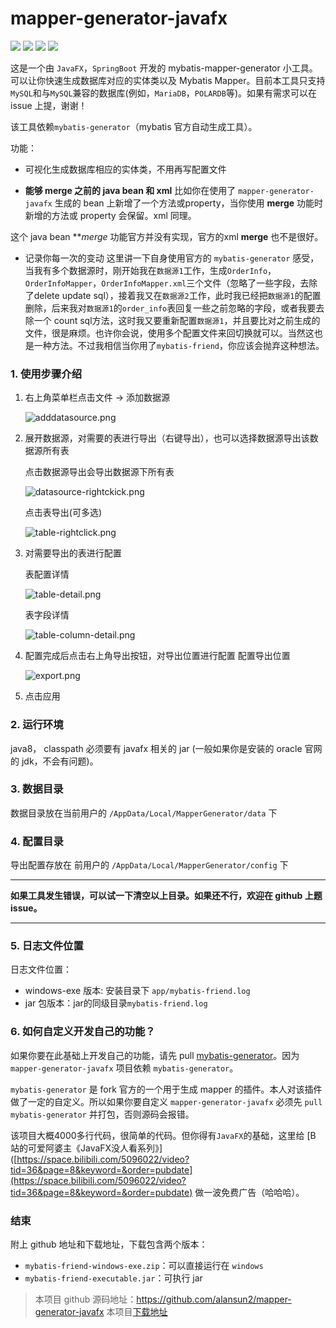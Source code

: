 # mapper-generator-javafx
![](https://img.shields.io/badge/JavaFx-8-green.svg) 
![](https://img.shields.io/badge/SpringBoot-2.1.5-blue.svg)
![](https://img.shields.io/badge/version-1.0.0-orange.svg)
[![](https://img.shields.io/badge/downloads-1.0.0-brightgreen)](https://github.com/alansun2/mapper-generator-javafx/releases)

这是一个由 `JavaFX`，`SpringBoot` 开发的 mybatis-mapper-generator 小工具。可以让你快速生成数据库对应的实体类以及 Mybatis Mapper。目前本工具只支持 `MySQL`和与`MySQL`兼容的数据库(例如，`MariaDB`，`POLARDB`等)。如果有需求可以在 issue 上提，谢谢！

该工具依赖`mybatis-generator`（mybatis 官方自动生成工具）。

功能：
* 可视化生成数据库相应的实体类，不用再写配置文件

* **能够 merge 之前的 java bean 和 xml**
   比如你在使用了 `mapper-generator-javafx` 生成的 bean 上新增了一个方法或property，当你使用 **merge** 功能时新增的方法或 property 会保留。xml 同理。

这个 java bean ***merge* 功能官方并没有实现，官方的xml **merge** 也不是很好。

* 记录你每一次的变动
   这里讲一下自身使用官方的 `mybatis-generator` 感受，当我有多个数据源时，刚开始我在`数据源1`工作，生成`OrderInfo`，`OrderInfoMapper`，`OrderInfoMapper.xml`三个文件（忽略了一些字段，去除了delete update sql），接着我又在`数据源2`工作，此时我已经把`数据源1`的配置删除，后来我对`数据源1`的`order_info`表回复一些之前忽略的字段，或者我要去除一个 count sql方法，这时我又要重新配置`数据源1`，并且要比对之前生成的文件，很是麻烦。也许你会说，使用多个配置文件来回切换就可以。当然这也是一种方法。不过我相信当你用了`mybatis-friend`，你应该会抛弃这种想法。
   
### 1. 使用步骤介绍
1. 右上角菜单栏点击文件 -> 添加数据源

    ![adddatasource.png](https://upload-images.jianshu.io/upload_images/5614480-72f0e85b3f8ddd97.png?imageMogr2/auto-orient/strip%7CimageView2/2/w/1240)
2. 展开数据源，对需要的表进行导出（右键导出），也可以选择数据源导出该数据源所有表

    点击数据源导出会导出数据源下所有表
    
    ![datasource-rightckick.png](https://upload-images.jianshu.io/upload_images/5614480-b7c3abc0a51994ce.png?imageMogr2/auto-orient/strip%7CimageView2/2/w/1240)
    
    点击表导出(可多选)
    
    ![table-rightclick.png](https://upload-images.jianshu.io/upload_images/5614480-a58f0d256fd70c1a.png?imageMogr2/auto-orient/strip%7CimageView2/2/w/1240)

3. 对需要导出的表进行配置

    表配置详情
    
    ![table-detail.png](https://upload-images.jianshu.io/upload_images/5614480-8c874dd5e9d45c1a.png?imageMogr2/auto-orient/strip%7CimageView2/2/w/1240)
    
    表字段详情
    
    ![table-column-detail.png](https://upload-images.jianshu.io/upload_images/5614480-c6f4062b785870d8.png?imageMogr2/auto-orient/strip%7CimageView2/2/w/1240)

4. 配置完成后点击右上角导出按钮，对导出位置进行配置
    配置导出位置
    
    ![export.png](https://upload-images.jianshu.io/upload_images/5614480-fede595824c044da.png?imageMogr2/auto-orient/strip%7CimageView2/2/w/1240)


5. 点击应用

### 2. 运行环境
java8， classpath 必须要有 javafx 相关的 jar (一般如果你是安装的 oracle 官网的 jdk，不会有问题)。

### 3. 数据目录
数据目录放在当前用户的 `/AppData/Local/MapperGenerator/data` 下

### 4. 配置目录
导出配置存放在 前用户的 `/AppData/Local/MapperGenerator/config` 下

---

**如果工具发生错误，可以试一下清空以上目录。如果还不行，欢迎在 github 上题issue。**

---

### 5. 日志文件位置
日志文件位置：
* windows-exe 版本: 安装目录下 `app/mybatis-friend.log`
* jar 包版本：jar的同级目录`mybatis-friend.log`

### 6. 如何自定义开发自己的功能？
如果你要在此基础上开发自己的功能，请先 pull [mybatis-generator](https://github.com/alansun2/generator)。因为 `mapper-generator-javafx` 项目依赖 `mybatis-generator`。

`mybatis-generator` 是 fork 官方的一个用于生成 mapper 的插件。本人对该插件做了一定的自定义。所以如果你要自定义 `mapper-generator-javafx` 必须先 `pull mybatis-generator` 并打包，否则源码会报错。

该项目大概4000多行代码，很简单的代码。但你得有`JavaFX`的基础，这里给 [B 站的可爱阿婆主《JavaFX没人看系列》]([https://space.bilibili.com/5096022/video?tid=36&page=8&keyword=&order=pubdate](https://space.bilibili.com/5096022/video?tid=36&page=8&keyword=&order=pubdate) 做一波免费广告（哈哈哈）。

### 结束
附上 github 地址和下载地址，下载包含两个版本：
* `mybatis-friend-windows-exe.zip`：可以直接运行在 `windows`
* `mybatis-friend-executable.jar`：可执行 jar 

> 本项目 github 源码地址：https://github.com/alansun2/mapper-generator-javafx
> 本项目[下载地址](https://github.com/alansun2/mapper-generator-javafx/releases)